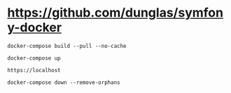 # https://github.com/dunglas/symfony-docker

```shell
docker-compose build --pull --no-cache

docker-compose up

https://localhost

docker-compose down --remove-orphans
```